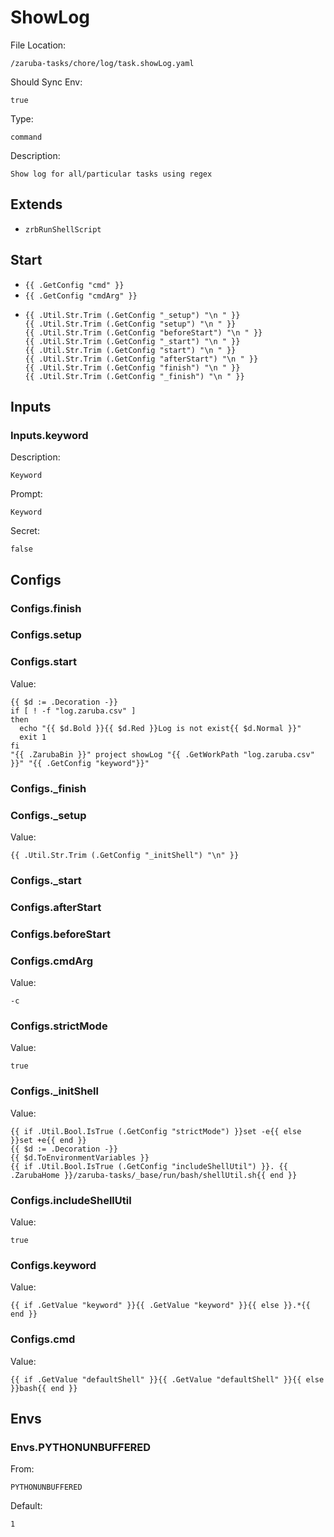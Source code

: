 
# ShowLog

File Location:

    /zaruba-tasks/chore/log/task.showLog.yaml

Should Sync Env:

    true

Type:

    command

Description:

    Show log for all/particular tasks using regex



## Extends

* `zrbRunShellScript`


## Start

* `{{ .GetConfig "cmd" }}`
* `{{ .GetConfig "cmdArg" }}`
*
    ```
    {{ .Util.Str.Trim (.GetConfig "_setup") "\n " }}
    {{ .Util.Str.Trim (.GetConfig "setup") "\n " }}
    {{ .Util.Str.Trim (.GetConfig "beforeStart") "\n " }}
    {{ .Util.Str.Trim (.GetConfig "_start") "\n " }}
    {{ .Util.Str.Trim (.GetConfig "start") "\n " }}
    {{ .Util.Str.Trim (.GetConfig "afterStart") "\n " }}
    {{ .Util.Str.Trim (.GetConfig "finish") "\n " }}
    {{ .Util.Str.Trim (.GetConfig "_finish") "\n " }}

    ```


## Inputs


### Inputs.keyword

Description:

    Keyword

Prompt:

    Keyword

Secret:

    false


## Configs


### Configs.finish


### Configs.setup


### Configs.start

Value:

    {{ $d := .Decoration -}}
    if [ ! -f "log.zaruba.csv" ]
    then
      echo "{{ $d.Bold }}{{ $d.Red }}Log is not exist{{ $d.Normal }}"
      exit 1
    fi
    "{{ .ZarubaBin }}" project showLog "{{ .GetWorkPath "log.zaruba.csv" }}" "{{ .GetConfig "keyword"}}"



### Configs._finish


### Configs._setup

Value:

    {{ .Util.Str.Trim (.GetConfig "_initShell") "\n" }}


### Configs._start


### Configs.afterStart


### Configs.beforeStart


### Configs.cmdArg

Value:

    -c


### Configs.strictMode

Value:

    true


### Configs._initShell

Value:

    {{ if .Util.Bool.IsTrue (.GetConfig "strictMode") }}set -e{{ else }}set +e{{ end }}
    {{ $d := .Decoration -}}
    {{ $d.ToEnvironmentVariables }}
    {{ if .Util.Bool.IsTrue (.GetConfig "includeShellUtil") }}. {{ .ZarubaHome }}/zaruba-tasks/_base/run/bash/shellUtil.sh{{ end }}



### Configs.includeShellUtil

Value:

    true


### Configs.keyword

Value:

    {{ if .GetValue "keyword" }}{{ .GetValue "keyword" }}{{ else }}.*{{ end }}


### Configs.cmd

Value:

    {{ if .GetValue "defaultShell" }}{{ .GetValue "defaultShell" }}{{ else }}bash{{ end }}


## Envs


### Envs.PYTHONUNBUFFERED

From:

    PYTHONUNBUFFERED

Default:

    1